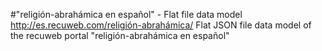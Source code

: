 #"religión-abrahámica en español" - Flat file data model
http://es.recuweb.com/religión-abrahámica/
Flat JSON file data model of the recuweb portal "religión-abrahámica en español"
